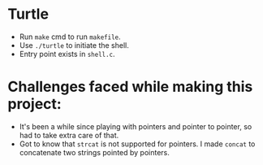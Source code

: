 # Turtle
- Run `make` cmd to run `makefile`.
- Use `./turtle` to initiate the shell.
- Entry point exists in `shell.c`.

# Challenges faced while making this project:
- It's been a while since playing with pointers and pointer to pointer, so had to take extra care of that.
- Got to know that `strcat` is not supported for pointers. I made `concat` to concatenate two strings pointed by pointers.
